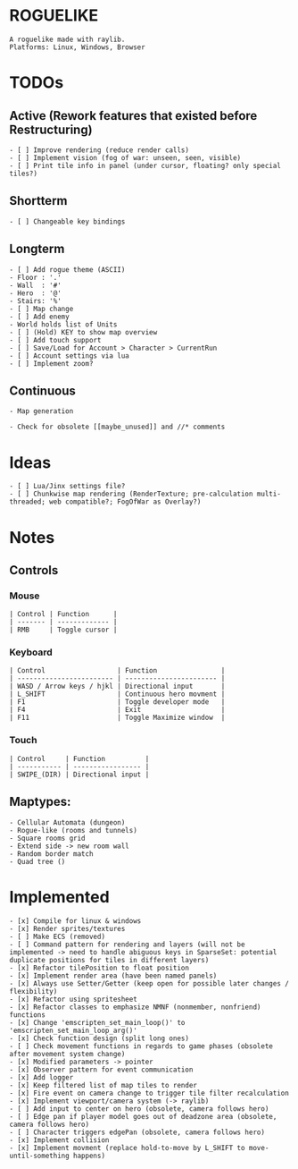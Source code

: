 # ROGUELIKE
    A roguelike made with raylib.
    Platforms: Linux, Windows, Browser


# TODOs
## Active (Rework features that existed before Restructuring)
    - [ ] Improve rendering (reduce render calls)
    - [ ] Implement vision (fog of war: unseen, seen, visible)
    - [ ] Print tile info in panel (under cursor, floating? only special tiles?)


## Shortterm
    - [ ] Changeable key bindings


## Longterm
    - [ ] Add rogue theme (ASCII)
    - Floor : '.'
    - Wall  : '#'
    - Hero  : '@'
    - Stairs: '%'
    - [ ] Map change
    - [ ] Add enemy
    - World holds list of Units
    - [ ] (Hold) KEY to show map overview
    - [ ] Add touch support
    - [ ] Save/Load for Account > Character > CurrentRun
    - [ ] Account settings via lua
    - [ ] Implement zoom?


## Continuous
    - Map generation

    - Check for obsolete [[maybe_unused]] and //* comments


# Ideas
    - [ ] Lua/Jinx settings file?
    - [ ] Chunkwise map rendering (RenderTexture; pre-calculation multi-threaded; web compatible?; FogOfWar as Overlay?)


# Notes

## Controls

### Mouse
    | Control | Function      |
    | ------- | ------------- |
    | RMB     | Toggle cursor |


### Keyboard
    | Control                  | Function                |
    | ------------------------ | ----------------------- |
    | WASD / Arrow keys / hjkl | Directional input       |
    | L_SHIFT                  | Continuous hero movment |
    | F1                       | Toggle developer mode   |
    | F4                       | Exit                    |
    | F11                      | Toggle Maximize window  |


### Touch
    | Control     | Function          |
    | ----------- | ----------------- |
    | SWIPE_(DIR) | Directional input |

## Maptypes:
    - Cellular Automata (dungeon)
    - Rogue-like (rooms and tunnels)
    - Square rooms grid
    - Extend side -> new room wall
    - Random border match
    - Quad tree ()

# Implemented
    - [x] Compile for linux & windows
    - [x] Render sprites/textures
    - [ ] Make ECS (removed)
    - [ ] Command pattern for rendering and layers (will not be implemented -> need to handle abiguous keys in SparseSet: potential duplicate positions for tiles in different layers)
    - [x] Refactor tilePosition to float position
    - [x] Implement render area (have been named panels)
    - [x] Always use Setter/Getter (keep open for possible later changes / flexibility)
    - [x] Refactor using spritesheet
    - [x] Refactor classes to emphasize NMNF (nonmember, nonfriend) functions
    - [x] Change 'emscripten_set_main_loop()' to 'emscripten_set_main_loop_arg()'
    - [x] Check function design (split long ones)
    - [ ] Check movement functions in regards to game phases (obsolete after movement system change)
    - [x] Modified parameters -> pointer
    - [x] Observer pattern for event communication
    - [x] Add logger
    - [x] Keep filtered list of map tiles to render
    - [x] Fire event on camera change to trigger tile filter recalculation
    - [x] Implement viewport/camera system (-> raylib)
    - [ ] Add input to center on hero (obsolete, camera follows hero)
    - [ ] Edge pan if player model goes out of deadzone area (obsolete, camera follows hero)
    - [ ] Character triggers edgePan (obsolete, camera follows hero)
    - [x] Implement collision
    - [x] Implement movment (replace hold-to-move by L_SHIFT to move-until-something happens)
